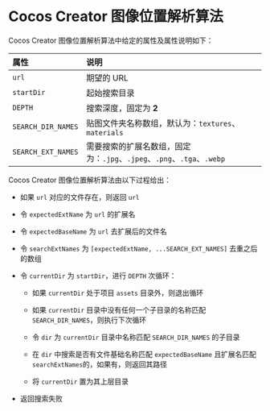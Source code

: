 # Cocos Creator 图像位置解析算法

Cocos Creator 图像位置解析算法中给定的属性及属性说明如下：

| 属性   | 说明    |
| :---- | :------ |
| `url`      | 期望的 URL   |
| `startDir` | 起始搜索目录  |
| `DEPTH`    | 搜索深度，固定为 **2** |
| `SEARCH_DIR_NAMES` | 贴图文件夹名称数组，默认为：`textures`、`materials`  |
| `SEARCH_EXT_NAMES` | 需要搜索的扩展名数组，固定为：`.jpg`、`.jpeg`、`.png`、`.tga`、`.webp` |

Cocos Creator 图像位置解析算法由以下过程给出：

- 如果 `url` 对应的文件存在，则返回 `url`

- 令 `expectedExtName` 为 `url` 的扩展名

- 令 `expectedBaseName` 为 `url` 去扩展后的文件名

- 令 `searchExtNames` 为 `[expectedExtName, ...SEARCH_EXT_NAMES]` 去重之后的数组

- 令 `currentDir` 为 `startDir`，进行 `DEPTH` 次循环：

    - 如果 `currentDir` 处于项目 `assets` 目录外，则退出循环

    - 如果 `currentDir` 目录中没有任何一个子目录的名称匹配 `SEARCH_DIR_NAMES`，则执行下次循环

    - 令 `dir` 为 `currentDir` 目录中名称匹配 `SEARCH_DIR_NAMES` 的子目录

    - 在 `dir` 中搜索是否有文件基础名称匹配 `expectedBaseName` 且扩展名匹配 `searchExtNames`的，如果有，则返回其路径

    - 将 `currentDir` 置为其上层目录

- 返回搜索失败
